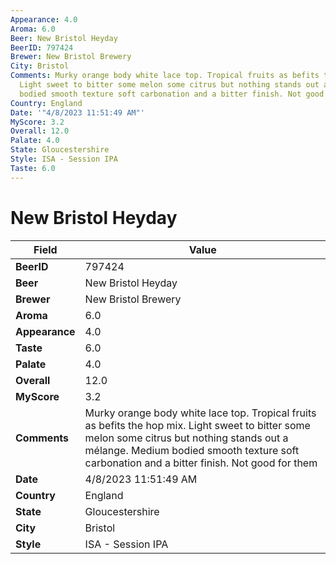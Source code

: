 ```yaml
---
Appearance: 4.0
Aroma: 6.0
Beer: New Bristol Heyday
BeerID: 797424
Brewer: New Bristol Brewery
City: Bristol
Comments: Murky orange body white lace top. Tropical fruits as befits the hop mix.
  Light sweet to bitter some melon some citrus but nothing stands out a mélange. Medium
  bodied smooth texture soft carbonation and a bitter finish. Not good for them
Country: England
Date: '"4/8/2023 11:51:49 AM"'
MyScore: 3.2
Overall: 12.0
Palate: 4.0
State: Gloucestershire
Style: ISA - Session IPA
Taste: 6.0
---
```


# New Bristol Heyday

| Field         | Value |
|---------------|-------|
| **BeerID** | 797424 |
| **Beer** | New Bristol Heyday |
| **Brewer** | New Bristol Brewery |
| **Aroma** | 6.0 |
| **Appearance** | 4.0 |
| **Taste** | 6.0 |
| **Palate** | 4.0 |
| **Overall** | 12.0 |
| **MyScore** | 3.2 |
| **Comments** | Murky orange body white lace top. Tropical fruits as befits the hop mix. Light sweet to bitter some melon some citrus but nothing stands out a mélange. Medium bodied smooth texture soft carbonation and a bitter finish. Not good for them |
| **Date** | 4/8/2023 11:51:49 AM |
| **Country** | England |
| **State** | Gloucestershire |
| **City** | Bristol |
| **Style** | ISA - Session IPA |

